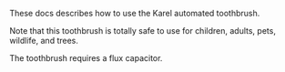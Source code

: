 These docs describes how to use the Karel automated toothbrush.

Note that this toothbrush is totally safe to use for children, adults, pets, wildlife, and trees.

The toothbrush requires a flux capacitor.